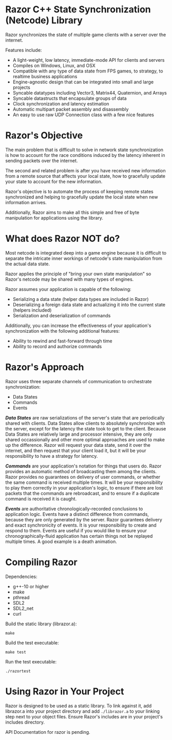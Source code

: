 # Razor C++ State Synchronization (Netcode) Library

Razor synchronizes the state of multiple game clients with a server over
the internet.

Features include:

* A light-weight, low latency, immediate-mode API for clients and servers
* Compiles on Windows, Linux, and OSX
* Compatible with any type of data state from FPS games, to strategy, to realtime business applications
* Engine-agnostic design that can be integrated into small and large projects
* Syncable datatypes including Vector3, Matrix44, Quaternion, and Arrays
* Syncable datastructs that encapsulate groups of data
* Clock synchronization and latency estimation
* Automatic multipart packet assembly and disassembly
* An easy to use raw UDP Connection class with a few nice features

# Razor's Objective

The main problem that is difficult to solve in network state
synchronization is how to account for the race conditions induced by
the latency inherent in sending packets over the internet.

The second and related problem is after you have received new information
from a remote source that affects your local state, how to gracefully
update your state to account for the new information.

Razor's objective is to automate the process of keeping remote states
synchronized and helping to gracefully update the local state when 
new information arrives.

Additionally, Razor aims to make all this simple and free of byte
manipulation for applications using the library.

# What does Razor NOT do?

Most netcode is integrated deep into a game engine because it is difficult
to separate the intricate inner workings of netcode's state manipulation from
the actual data state.

Razor applies the principle of "bring your own state manipulation" so Razor's netcode
may be shared with many types of engines.

Razor assumes your application is capable of the following:

* Serializing a data state (helper data types are included in Razor)
* Deserializing a foreign data state and actualizing it into the current state (helpers included)
* Serialization and deserialization of commands

Additionally, you can increase the effectiveness of your application's synchronization
with the following additional features:

* Ability to rewind and fast-forward through time
* Ability to record and authorize commands

# Razor's Approach

Razor uses three separate channels of communication to orchestrate synchronization:

* Data States
* Commands
* Events

***Data States*** are raw serializations of the server's state that are periodically shared with
clients. Data States allow clients to absolutely synchronize with the server, except for
the latency the state took to get to the client. Because Data States are relatively large
and processor intensive, they are only shared occassionally and other more optimal approaches
are used to make up the difference. Razor will request your data state, send it over the
internet, and then request that your client load it, but it will be your responsibility
to have a strategy for latency.

***Commands*** are your application's notation for things that users do. Razor provides an 
automatic method of broadcasting them among the clients. Razor provides no guarantees
on delivery of user commands, or whether the same command is received multiple times.
It will be your responsibility to play them correctly in your application's logic, 
to ensure if there are lost packets that the commands are rebroadcast, and to ensure if
a duplicate command is received it is caught.

***Events*** are authoritative chronologically-recorded conclusions to application logic.
Events have a distinct difference from commands, because they are only generated by the server.
Razor guarantees delivery and exact synchronicity of events. It is your responsibility to
create and respond to them. Events are useful if you would like to ensure your 
chronographically-fluid application has certain things not be replayed multiple times. A 
good example is a death animation.

# Compiling Razor

Dependencies:
* g++-10 or higher
* make
* pthread
* SDL2
* SDL2_net 
* curl

Build the static library (librazor.a):
```
make
```

Build the test executable:
```
make test
```

Run the test executable:
```
./razortest
```

# Using Razor in Your Project

Razor is designed to be used as a static library. To link against it,
add librazor.a into your project directory and add `./librazor.a` 
to your linking step next to your object files. Ensure
Razor's includes are in your project's includes directory.

API Documentation for razor is pending.